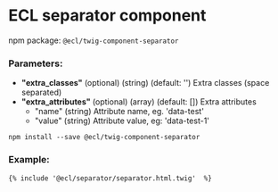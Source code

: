 # ECL separator component

npm package: `@ecl/twig-component-separator`

### Parameters:

- **"extra_classes"** (optional) (string) (default: '') Extra classes (space separated)
- **"extra_attributes"** (optional) (array) (default: []) Extra attributes
  - "name" (string) Attribute name, eg. 'data-test'
  - "value" (string) Attribute value, eg: 'data-test-1'

```shell
npm install --save @ecl/twig-component-separator
```

### Example:

<!-- prettier-ignore -->
```twig
{% include '@ecl/separator/separator.html.twig'  %}
```
